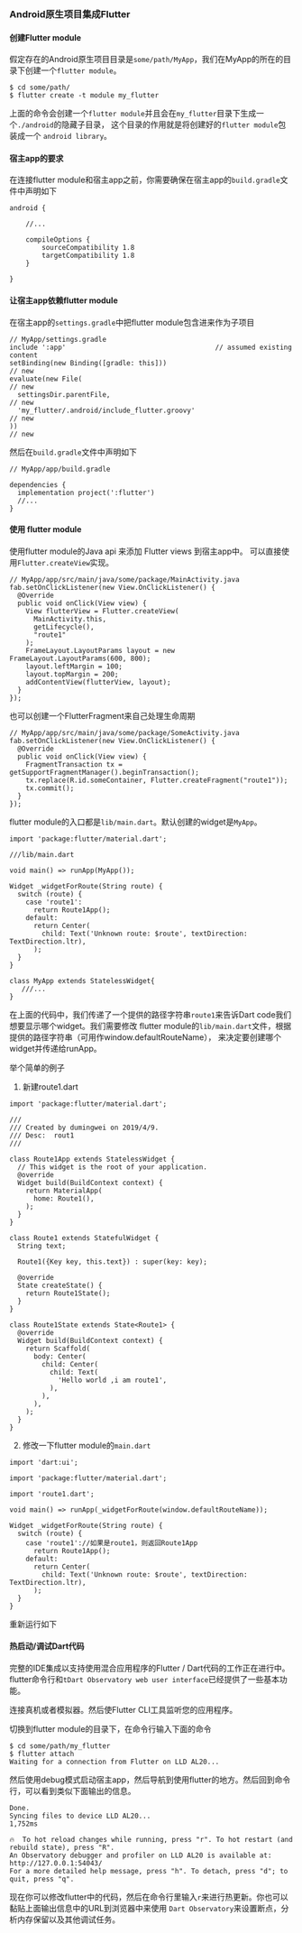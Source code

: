 ### Android原生项目集成Flutter

#### 创建Flutter module

假定存在的Android原生项目目录是`some/path/MyApp`，我们在MyApp的所在的目录下创建一个`flutter module`。
```
$ cd some/path/
$ flutter create -t module my_flutter
```
上面的命令会创建一个`flutter module`并且会在`my_flutter`目录下生成一个`./android`的隐藏子目录，
这个目录的作用就是将创建好的`flutter module`包装成一个 `android library`。

#### 宿主app的要求
在连接flutter module和宿主app之前，你需要确保在宿主app的`build.gradle`文件中声明如下

```
android {
    
    //...

    compileOptions {
        sourceCompatibility 1.8
        targetCompatibility 1.8
    }
    
}
```
#### 让宿主app依赖flutter module

在宿主app的`settings.gradle`中把flutter module包含进来作为子项目
```
// MyApp/settings.gradle
include ':app'                                     // assumed existing content
setBinding(new Binding([gradle: this]))                                 // new
evaluate(new File(                                                      // new
  settingsDir.parentFile,                                               // new
  'my_flutter/.android/include_flutter.groovy'                          // new
))                                                                      // new
```

然后在`build.gradle`文件中声明如下
```
// MyApp/app/build.gradle

dependencies {
  implementation project(':flutter')
  //...
}
```
#### 使用 flutter module
使用flutter module的Java api 来添加 Flutter views 到宿主app中。
可以直接使用`Flutter.createView`实现。
```
// MyApp/app/src/main/java/some/package/MainActivity.java
fab.setOnClickListener(new View.OnClickListener() {
  @Override
  public void onClick(View view) {
    View flutterView = Flutter.createView(
      MainActivity.this,
      getLifecycle(),
      "route1"
    );
    FrameLayout.LayoutParams layout = new FrameLayout.LayoutParams(600, 800);
    layout.leftMargin = 100;
    layout.topMargin = 200;
    addContentView(flutterView, layout);
  }
});
```

也可以创建一个FlutterFragment来自己处理生命周期
```
// MyApp/app/src/main/java/some/package/SomeActivity.java
fab.setOnClickListener(new View.OnClickListener() {
  @Override
  public void onClick(View view) {
    FragmentTransaction tx = getSupportFragmentManager().beginTransaction();
    tx.replace(R.id.someContainer, Flutter.createFragment("route1"));
    tx.commit();
  }
});

```

flutter module的入口都是`lib/main.dart`。默认创建的widget是`MyApp`。
```
import 'package:flutter/material.dart';

///lib/main.dart

void main() => runApp(MyApp());

Widget _widgetForRoute(String route) {
  switch (route) {
    case 'route1':
      return Route1App();
    default:
      return Center(
        child: Text('Unknown route: $route', textDirection: TextDirection.ltr),
      );
  }
}

class MyApp extends StatelessWidget{
   ///...
}

```
在上面的代码中，我们传递了一个提供的路径字符串`route1`来告诉Dart code我们想要显示哪个widget。我们需要修改
flutter module的`lib/main.dart`文件，根据提供的路径字符串（可用作window.defaultRouteName），
来决定要创建哪个widget并传递给runApp。

举个简单的例子

1. 新建route1.dart

```
import 'package:flutter/material.dart';

///
/// Created by dumingwei on 2019/4/9.
/// Desc:  rout1
///

class Route1App extends StatelessWidget {
  // This widget is the root of your application.
  @override
  Widget build(BuildContext context) {
    return MaterialApp(
      home: Route1(),
    );
  }
}

class Route1 extends StatefulWidget {
  String text;

  Route1({Key key, this.text}) : super(key: key);

  @override
  State createState() {
    return Route1State();
  }
}

class Route1State extends State<Route1> {
  @override
  Widget build(BuildContext context) {
    return Scaffold(
      body: Center(
        child: Center(
          child: Text(
            'Hello world ,i am route1',
          ),
        ),
      ),
    );
  }
}

```

2. 修改一下flutter module的`main.dart`

```
import 'dart:ui';

import 'package:flutter/material.dart';

import 'route1.dart';

void main() => runApp(_widgetForRoute(window.defaultRouteName));

Widget _widgetForRoute(String route) {
  switch (route) {
    case 'route1'://如果是route1，则返回Route1App
      return Route1App();
    default:
      return Center(
        child: Text('Unknown route: $route', textDirection: TextDirection.ltr),
      );
  }
}

```
重新运行如下

#### 热启动/调试Dart代码

完整的IDE集成以支持使用混合应用程序的Flutter / Dart代码的工作正在进行中。
flutter命令行和`tDart Observatory web user interface`已经提供了一些基本功能。

连接真机或者模拟器。然后使Flutter CLI工具监听您的应用程序。

切换到flutter module的目录下，在命令行输入下面的命令
```
$ cd some/path/my_flutter
$ flutter attach
Waiting for a connection from Flutter on LLD AL20...

```
然后使用debug模式启动宿主app，然后导航到使用flutter的地方。然后回到命令行，可以看到类似下面输出的信息。
```
Done.
Syncing files to device LLD AL20...                              1,752ms

🔥  To hot reload changes while running, press "r". To hot restart (and rebuild state), press "R".
An Observatory debugger and profiler on LLD AL20 is available at: http://127.0.0.1:54043/
For a more detailed help message, press "h". To detach, press "d"; to quit, press "q".

```

现在你可以修改flutter中的代码，然后在命令行里输入`r`来进行热更新。你也可以黏贴上面输出信息中的URL到浏览器中来使用
`Dart Observatory`来设置断点，分析内存保留以及其他调试任务。